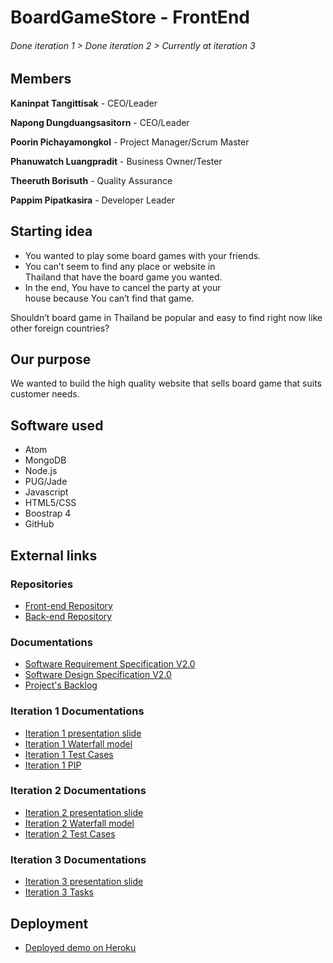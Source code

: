 # BoardGameStore - FrontEnd
###### Done iteration 1 > Done iteration 2 > Currently at iteration 3

## Members
**Kaninpat  Tangittisak** - CEO/Leader

**Napong  Dungduangsasitorn** - CEO/Leader

**Poorin  Pichayamongkol** - Project Manager/Scrum Master

**Phanuwatch  Luangpradit** - Business Owner/Tester

**Theeruth  Borisuth** - Quality Assurance

**Pappim  Pipatkasira** - Developer Leader

## Starting idea
- You wanted to play some board games with your friends.
- You can’t seem to find any place or website in   
 Thailand that have the board game you wanted.
- In the end, You have to cancel the party at your  
 house because You can’t find that game.

Shouldn’t board game in Thailand be popular and easy to find right now like other foreign countries?

## Our purpose
We wanted to build the high quality website that sells board game that suits customer needs.

## Software used
- Atom
- MongoDB
- Node.js
- PUG/Jade
- Javascript
- HTML5/CSS
- Boostrap 4
- GitHub

## External links
### Repositories
- [Front-end Repository](https://github.com/b5710546186/BoardGame_Front)
- [Back-end Repository](https://github.com/masty123/BoardGameStore_SixerDev)
### Documentations
- [Software Requirement Specification V2.0](https://docs.google.com/document/d/1b1A2Iy0eDGJNV-Sg-D-bnQBdUHCJlt9zdBSxHG-3AOw/edit?usp=sharing)
- [Software Design Specification V2.0](https://docs.google.com/document/d/195z7LRM7ebmYBl25UHglHUMC3LtOZZrJh6wl48ugL98/edit?usp=sharing)
- [Project's Backlog](https://docs.google.com/document/d/1FVCoV_1kJsOVIoAVPt4PesyzqugFo4ne4-oaJ2dlK_w/edit)
### Iteration 1 Documentations
- [Iteration 1 presentation slide](https://docs.google.com/presentation/u/2/d/1hqaxZA4v0GSOJgcaLdR1DXWyj6Q9ev2ldwfyTTCyllw)
- [Iteration 1 Waterfall model](https://docs.google.com/document/d/1H-X-ghWFYJu-4V63afunl1_AhNIjRQ0muyGmj5cXDyc/edit)
- [Iteration 1 Test Cases](https://docs.google.com/document/d/1tZGPXUkuHmUisPwu195r4R2jVQVF2BvecCBkUEB2_wI/edit#heading=h.gjdgxs)
- [Iteration 1 PIP](https://docs.google.com/document/d/1FhnZhmju9SxRTkNcT04h0g9iWIooTJhXtywPGpFeGgE/edit)
### Iteration 2 Documentations
- [Iteration 2 presentation slide](https://docs.google.com/presentation/d/1EjPmT3ndi0AXIw--zDImzgGOY30XBMg0KfASy_M5gJM/edit#slide=id.g458b520f2a_4_13)
- [Iteration 2 Waterfall model](https://docs.google.com/document/d/1truq_2NYX5EQjiUn1Pw4uZj6b1WOp1Zd4e2AYZPZC_0/edit)
- [Iteration 2 Test Cases](https://docs.google.com/document/d/1p9vvIUd_s_NE6pNBTwCEu4-dHE4RnjIUUDwpBYeqvhE/edit)
### Iteration 3 Documentations
- [Iteration 3 presentation slide](https://docs.google.com/presentation/d/17loGu9-SMV4Hdc7-1g36lKeXu5blvwvqOEjWdcRv2-8/edit)
- [Iteration 3 Tasks](https://docs.google.com/document/d/1gSEd7f9IjbyzMDokB_Q6rAmhaPivNOB0NLsiCpLwVn0/edit)

## Deployment
- [Deployed demo on Heroku](http://sixer-dev-store.herokuapp.com)

